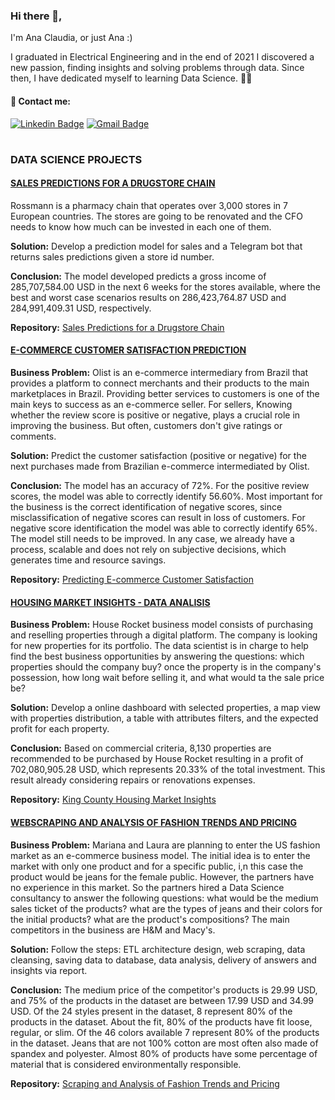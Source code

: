 ### Hi there 👋,

I'm Ana Claudia, or just Ana :)

I graduated in Electrical Engineering and in the end of 2021 I discovered a new passion, finding insights and solving problems through data. Since then, I have dedicated myself to learning Data Science. :woman_technologist:


#### 🤝 Contact me:

[![Linkedin Badge](https://img.shields.io/badge/-LinkedIn-black?style=flat-square&logo=Linkedin&logoColor=white&link=https://www.linkedin.com/in/anaclaudiarlemos//)](https://www.linkedin.com/in/anaclaudiarlemos/)
[![Gmail Badge](https://img.shields.io/badge/-Gmail-black?style=flat-square&logo=Gmail&logoColor=white&link:rlemos.anaclaudia@gmail.com)](mailto:rlemos.anaclaudia@gmail.com)

#
### DATA SCIENCE PROJECTS

#### [SALES PREDICTIONS FOR A DRUGSTORE CHAIN](https://github.com/anaclaudialemos/drugstore_sales_prediction)   
Rossmann is a pharmacy chain that operates over 3,000 stores in 7 European countries. The stores are going to be renovated and the CFO needs to know how much can be invested in each one of them.   

**Solution:** Develop a prediction model for sales and a Telegram bot that returns sales predictions given a store id number.

**Conclusion:** The model developed predicts a gross income of 285,707,584.00 USD in the next 6 weeks for the stores available, where the best and worst case scenarios results on 286,423,764.87 USD and 284,991,409.31 USD, respectively.    

**Repository:** [Sales Predictions for a Drugstore Chain](https://github.com/anaclaudialemos/drugstore_sales_prediction)   

#### [E-COMMERCE CUSTOMER SATISFACTION PREDICTION](https://github.com/anaclaudialemos/predicting_customer_satisfaction)   
**Business Problem:** Olist is an e-commerce intermediary from Brazil that provides a platform to connect merchants and their products to the main marketplaces in Brazil. Providing better services to customers is one of the main keys to success as an e-commerce seller. For sellers, Knowing whether the review score is positive or negative, plays a crucial role in improving the business. But often, customers don't give ratings or comments.   

**Solution:** Predict the customer satisfaction (positive or negative) for the next purchases made from Brazilian e-commerce intermediated by Olist.   

**Conclusion:** The model has an accuracy of 72%. For the positive review scores, the model was able to correctly identify 56.60%. Most important for the business is the correct identification of negative scores, since misclassification of negative scores can result in loss of customers. For negative score identification the model was able to correctly identify 65%. The model still needs to be improved. In any case, we already have a process, scalable and does not rely on subjective decisions, which generates time and resource savings.

**Repository:** [Predicting E-commerce Customer Satisfaction](https://github.com/anaclaudialemos/predicting_customer_satisfaction/blob/main/README.md)   

#### [HOUSING MARKET INSIGHTS - DATA ANALISIS](https://github.com/anaclaudialemos/housing_market_analysis)   

**Business Problem:** House Rocket business model consists of purchasing and reselling properties through a digital platform. The company is looking for new properties for its portfolio. The data scientist is in charge to help find the best business opportunities by answering the questions: which properties should the company buy? once the property is in the company's possession, how long wait before selling it, and what would ta the sale price be?   

**Solution:** Develop a online dashboard with selected properties, a map view with properties distribution, a table with attributes filters, and the expected profit for each property.

**Conclusion:** Based on commercial criteria, 8,130 properties are recommended to be purchased by House Rocket resulting in a profit of 702,080,905.28 USD, which represents 20.33% of the total investment. This result already considering repairs or renovations expenses.   

**Repository:** [King County Housing Market Insights](https://github.com/anaclaudialemos/housing_market_analysis) 

#### [WEBSCRAPING AND ANALYSIS OF FASHION TRENDS AND PRICING](https://github.com/anaclaudialemos/scraping_and_analysis_of_fashion_products)   

**Business Problem:** Mariana and Laura are planning to enter the US fashion market as an e-commerce business model. The initial idea is to enter the market with only one product and for a specific public, i,n this case the product would be jeans for the female public. However, the partners have no experience in this market. So the partners hired a Data Science consultancy to answer the following questions: what would be the medium sales ticket of the products? what are the types of jeans and their colors for the initial products? what are the product's compositions? The main competitors in the business are H&M and Macy's. 

**Solution:** Follow the steps: ETL architecture design, web scraping, data cleansing, saving data to database, data analysis, delivery of answers and insights via report.

**Conclusion:** The medium price of the competitor's products is 29.99 USD, and 75% of the products in the dataset are between 17.99 USD and 34.99 USD. Of the 24 styles present in the dataset, 8 represent 80% of the products in the dataset. About the fit, 80% of the products have fit loose, regular, or slim. Of the 46 colors available 7 represent 80% of the products in the dataset. Jeans that are not 100% cotton are most often also made of spandex and polyester. Almost 80% of products have some percentage of material that is considered environmentally responsible.

**Repository:** [Scraping and Analysis of Fashion Trends and Pricing](https://github.com/anaclaudialemos/scraping_and_analysis_of_fashion_products) 
